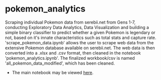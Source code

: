 # pokemon_analytics
Scraping individual Pokemon data from serebii.net from Gens 1-7, conducting Exploratory Data Analytics, Data Visualization and building a simple binary classifier to predict whether a given Pokemon is legendary or not, based on it's innate characteristics such as total stats and capture rate.
'scrape_pokemon_data.ipynb' allows the user to scrape web data from the extensive Pokemon database available on serebii.net.
The web data is then converted into a .xlsx and .csv format, then cleaned in the notebook 'pokemon_analytics.ipynb'.
The finalized workbook/csv is named 'all_pokemon_data_modified', which has been cleaned.

- The main notebook may be viewed [here](https://github.com/Yihan2407/pokemon_analytics/blob/main/pokemon_analytics.ipynb).
